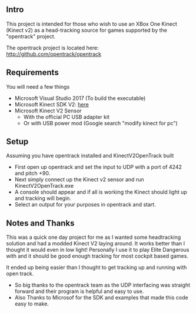 ## Intro
This project is intended for those who wish to use an XBox One Kinect (Kinect v2) as a head-tracking source for games supported by the "opentrack" project.

The opentrack project is located here: <http://github.com/opentrack/opentrack>

## Requirements
You will need a few things
- Microsoft Visual Studio 2017 (To build the executable)
- Microsoft Kinect SDK V2: [here](https://www.microsoft.com/en-us/download/details.aspx?id=44561)
- Microsoft Kinect V2 Sensor 
  - With the official PC USB adapter kit
  - Or with USB power mod (Google search "modify kinect for pc")

## Setup
Assuming you have opentrack installed and KinectV2OpenTrack built

- First open up opentrack and set the input to UDP with a port of 4242 and pitch +90.
- Next simply connect up the Kinect v2 sensor and run KinectV2OpenTrack.exe
- A console should appear and if all is working the Kinect should light up and tracking will begin.
- Select an output for your purposes in opentrack and start.


## Notes and Thanks
This was a quick one day project for me as I wanted some headtracking solution and had a modded Kinect V2 laying around. It works better than I thought it would even in low light! Personally I use it to play Elite Dangerous with and it should be good enough tracking for most cockpit based games.

It ended up being easier than I thought to get tracking up and running with open track.

- So big thanks to the opentrack team as the UDP interfacing was straight forward and their program is helpful and easy to use. 
- Also Thanks to Microsof for the SDK and examples that made this code easy to make.